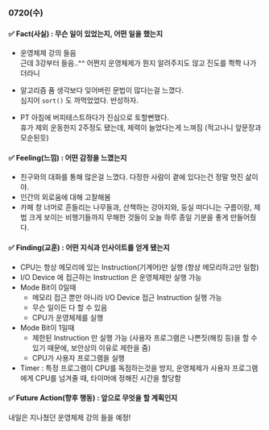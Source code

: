 ### 0720(수)

#### ✅ Fact(사실) : 무슨 일이 있었는지, 어떤 일을 했는지

- 운영체제 강의 들음  
근데 3강부터 들음..^^ 어쩐지 운영체제가 뭔지 알려주지도 않고 진도를 쫙쫙 나가더라니

- 알고리즘 품
생각보다 잊어버린 문법이 많다는걸 느꼈다.  
심지어 `sort()` 도 까먹었었다. 반성하자.

- PT
아침에 버피테스트하다가 진심으로 토할뻔했다.  
휴가 제외 운동한지 2주정도 됐는데, 체력이 늘었다는게 느껴짐 (적고나니 앞문장과 모순된듯)


#### ✅ Feeling(느낌) : 어떤 감정을 느꼈는지

- 친구와의 대화를 통해 많은걸 느꼈다. 다정한 사람이 곁에 있다는건 정말 멋진 삶이야.  
- 인간의 외로움에 대해 고찰해봄
- 카페 창 너머로 흔들리는 나무들과, 산책하는 강아지와, 둥실 떠다니는 구름이랑, 제법 크게 보이는 비행기들까지 무해한 것들이 오늘 하루 종일 기분을 좋게 만들어줬다. 


#### ✅ Finding(교훈) : 어떤 지식과 인사이트를 얻게 됐는지

- CPU는 항상 메모리에 있는 Instruction(기계어)만 실행 (항상 메모리하고만 일함)
- I/O Device 에 접근하는 Instruction 은 운영체제만 실행 가능
- Mode Bit이 0일때
    - 메모리 접근 뿐만 아니라 I/O Device 접근 Instruction 실행 가능
    - 무슨 일이든 다 할 수 있음
    - CPU가 운영체제를 실행
 - Mode Bit이 1일때
    - 제한된 Instruction 만 실행 가능 (사용자 프로그램은 나쁜짓(해킹 등)을 할 수 있기 때문에, 보안상의 이유로 제한을 줌)
    - CPU가 사용자 프로그램을 실행
- Timer : 특정 프로그램이 CPU를 독점하는것을 방지, 운영체제가 사용자 프로그램에게 CPU를 넘겨줄 때, 타이머에 정해진 시간을 할당함


#### ✅ Future Action(향후 행동) : 앞으로 무엇을 할 계획인지

내일은 지나쳤던 운영체제 강의 들을 예정!
